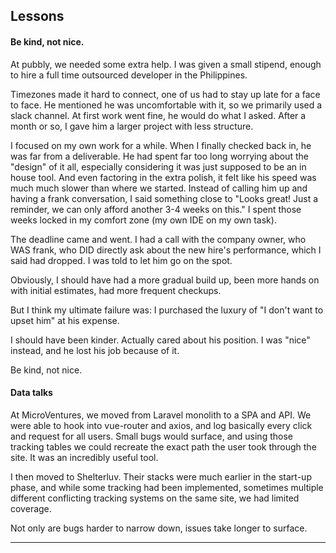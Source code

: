 

## Lessons

#### Be kind, not nice.

At pubbly, we needed some extra help. I was given a small stipend, enough to hire a full time outsourced developer in the Philippines.

Timezones made it hard to connect, one of us had to stay up late for a face to face. He mentioned he was uncomfortable with it, so we primarily used a slack channel. At first work went fine, he would do what I asked. After a month or so, I gave him a larger project with less structure.

I focused on my own work for a while. When I finally checked back in, he was far from a deliverable. He had spent far too long worrying about the "design" of it all, especially considering it was just supposed to be an in house tool. And even factoring in the extra polish, it felt like his speed was much much slower than where we started. Instead of calling him up and having a frank conversation, I said something close to "Looks great! Just a reminder, we can only afford another 3-4 weeks on this." I spent those weeks locked in my comfort zone (my own IDE on my own task).

The deadline came and went. I had a call with the company owner, who WAS frank, who DID directly ask about the new hire's performance, which I said had dropped. I was told to let him go on the spot.

Obviously, I should have had a more gradual build up, been more hands on with initial estimates, had more frequent checkups.

But I think my ultimate failure was: I purchased the luxury of "I don't want to upset him" at his expense.

I should have been kinder. Actually cared about his position. I was "nice" instead, and he lost his job because of it.

Be kind, not nice.

#### Data talks

At MicroVentures, we moved from Laravel monolith to a SPA and API. We were able to hook into vue-router and axios, and log basically every click and request for all users. Small bugs would surface, and using those tracking tables we could recreate the exact path the user took through the site. It was an incredibly useful tool.

I then moved to Shelterluv. Their stacks were much earlier in the start-up phase, and while some tracking had been implemented, sometimes multiple different conflicting tracking systems on the same site, we had limited coverage.

Not only are bugs harder to narrow down, issues take longer to surface.



---